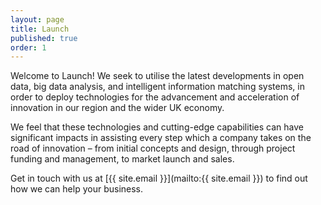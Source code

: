 ```yaml
---
layout: page
title: Launch
published: true
order: 1
---
```


Welcome to Launch! We seek to utilise the latest developments in open data, big data analysis, and intelligent information matching systems, in order to deploy technologies for the advancement and acceleration of innovation in our region and the wider UK economy.

We feel that these technologies and cutting-edge capabilities can have significant impacts in assisting every step which a company takes on the road of innovation – from initial concepts and design, through project funding and management, to market launch and sales.

Get in touch with us at [{{ site.email }}](mailto:{{ site.email }}) to find out how we can help your business.
